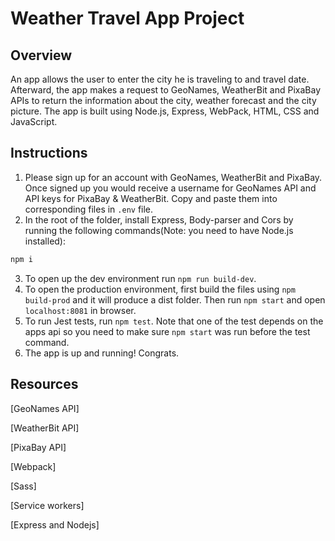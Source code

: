 # Weather Travel App Project

## Overview
An app allows the user to enter the city he is traveling to and travel date. Afterward, the app makes a request to GeoNames, WeatherBit and PixaBay APIs to return the information about the city, weather forecast and the city picture. The app is built using Node.js, Express, WebPack, HTML, CSS and JavaScript. 

## Instructions
1. Please sign up for an account with GeoNames, WeatherBit and PixaBay. Once signed up you would receive a username for GeoNames API and API keys for PixaBay & WeatherBit. Copy and paste them into corresponding files in `.env` file.
2. In the root of the folder, install Express, Body-parser and Cors by running the following commands(Note: you need to have Node.js installed):
```javascript
npm i
```
3. To open up the dev environment run `npm run build-dev`.
4. To open the production environment, first build the files using `npm build-prod` and it will produce a dist folder. Then run `npm start` and open `localhost:8081` in browser.
5. To run Jest tests, run `npm test`. Note that one of the test depends on the apps api so you need to make sure `npm start` was run before the test command.
6. The app is up and running! Congrats.

## Resources

[GeoNames API]

[WeatherBit API]

[PixaBay API]

[Webpack]

[Sass]

[Service workers]

[Express and Nodejs]